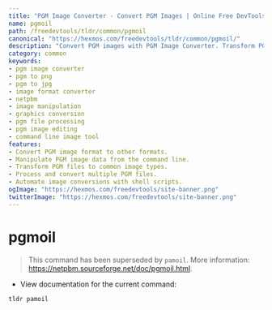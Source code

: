 ```yaml
---
title: "PGM Image Converter - Convert PGM Images | Online Free DevTools by Hexmos"
name: pgmoil
path: /freedevtools/tldr/common/pgmoil
canonical: "https://hexmos.com/freedevtools/tldr/common/pgmoil/"
description: "Convert PGM images with PGM Image Converter. Transform PGM files to other image formats and manipulate image data effortlessly. Free online tool, no registration required."
category: common
keywords:
- pgm image converter
- pgm to png
- pgm to jpg
- image format converter
- netpbm
- image manipulation
- graphics conversion
- pgm file processing
- pgm image editing
- command line image tool
features:
- Convert PGM image format to other formats.
- Manipulate PGM image data from the command line.
- Transform PGM files to common image types.
- Process and convert multiple PGM files.
- Automate image conversions with shell scripts.
ogImage: "https://hexmos.com/freedevtools/site-banner.png"
twitterImage: "https://hexmos.com/freedevtools/site-banner.png"
---
```


# pgmoil

> This command has been superseded by `pamoil`.
> More information: <https://netpbm.sourceforge.net/doc/pgmoil.html>.

- View documentation for the current command:

`tldr pamoil`
